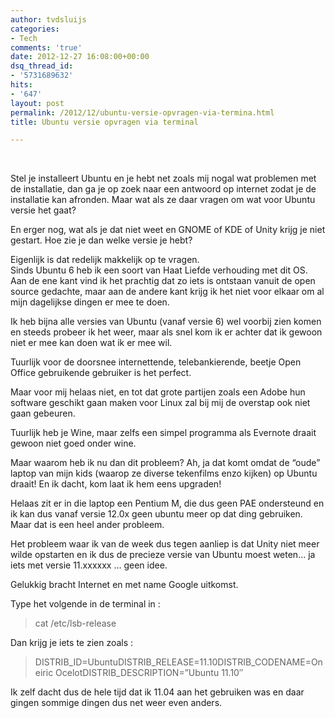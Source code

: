 ```yaml
---
author: tvdsluijs
categories:
- Tech
comments: 'true'
date: 2012-12-27 16:08:00+00:00
dsq_thread_id:
- '5731689632'
hits:
- '647'
layout: post
permalink: /2012/12/ubuntu-versie-opvragen-via-termina.html
title: Ubuntu versie opvragen via terminal

---
```

<div>
   
</div>

Stel je installeert Ubuntu en je hebt net zoals mij nogal wat problemen met de installatie, dan ga je op zoek naar een antwoord op internet zodat je de installatie kan afronden. Maar wat als ze daar vragen om wat voor Ubuntu versie het gaat?

En erger nog, wat als je dat niet weet en GNOME of KDE of Unity krijg je niet gestart. Hoe zie je dan welke versie je hebt?

Eigenlijk is dat redelijk makkelijk op te vragen.  
<a name="more"></a>Sinds Ubuntu 6 heb ik een soort van Haat Liefde verhouding met dit OS. Aan de ene kant vind ik het prachtig dat zo iets is ontstaan vanuit de open source gedachte, maar aan de andere kant krijg ik het niet voor elkaar om al mijn dagelijkse dingen er mee te doen.

Ik heb bijna alle versies van Ubuntu (vanaf versie 6) wel voorbij zien komen en steeds probeer ik het weer, maar als snel kom ik er achter dat ik gewoon niet er mee kan doen wat ik er mee wil.

Tuurlijk voor de doorsnee internettende, telebankierende, beetje Open Office gebruikende gebruiker is het perfect.

Maar voor mij helaas niet, en tot dat grote partijen zoals een Adobe hun software geschikt gaan maken voor Linux zal bij mij de overstap ook niet gaan gebeuren.

Tuurlijk heb je Wine, maar zelfs een simpel programma als Evernote draait gewoon niet goed onder wine.

Maar waarom heb ik nu dan dit probleem? Ah, ja dat komt omdat de &#8220;oude&#8221; laptop van mijn kids (waarop ze diverse tekenfilms enzo kijken) op Ubuntu draait! En ik dacht, kom laat ik hem eens upgraden!

Helaas zit er in die laptop een Pentium M, die dus geen PAE ondersteund en ik kan dus vanaf versie 12.0x geen ubuntu meer op dat ding gebruiken. Maar dat is een heel ander probleem.

Het probleem waar ik van de week dus tegen aanliep is dat Unity niet meer wilde opstarten en ik dus de precieze versie van Ubuntu moest weten&#8230; ja iets met versie 11.xxxxxx &#8230; geen idee.

Gelukkig bracht Internet en met name Google uitkomst.

Type het volgende in de terminal in :

> cat /etc/lsb-release

Dan krijg je iets te zien zoals :

> DISTRIB_ID=UbuntuDISTRIB_RELEASE=11.10DISTRIB_CODENAME=Oneiric OcelotDISTRIB_DESCRIPTION=&#8221;Ubuntu 11.10&#8243;

Ik zelf dacht dus de hele tijd dat ik 11.04 aan het gebruiken was en daar gingen sommige dingen dus net weer even anders.
